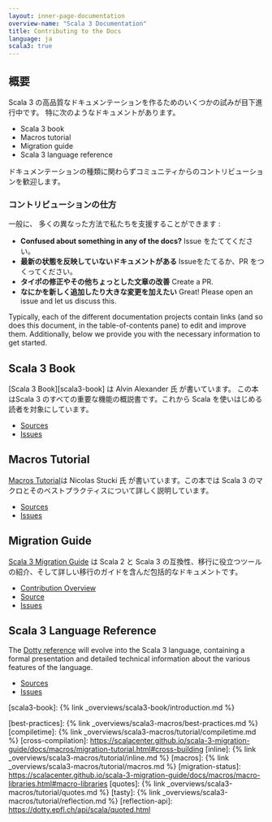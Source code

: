 ```yaml
---
layout: inner-page-documentation
overview-name: "Scala 3 Documentation"
title: Contributing to the Docs
language: ja
scala3: true
---
```


## 概要
Scala 3 の高品質なドキュメンテーションを作るためのいくつかの試みが目下進行中です。
特に次のようなドキュメントがあります。

- Scala 3 book
- Macros tutorial
- Migration guide
- Scala 3 language reference

ドキュメンテーションの種類に関わらずコミュニティからのコントリビューションを歓迎します。


### コントリビューションの仕方
一般に、 多くの異なった方法で私たちを支援することができます :
- **Confused about something in any of the docs?** Issue をたててください。
- **最新の状態を反映していないドキュメントがある** Issueをたてるか、PR をつくってください。
- **タイポの修正やその他ちょっとした文章の改善** Create a PR.
- **なにかを新しく追加したり大きな変更を加えたい** Great! Please open an issue and let us discuss this.

Typically, each of the different documentation projects contain links (and so does this document, in the table-of-contents pane) to edit and improve them. Additionally, below we provide you with the necessary information to get started.

## Scala 3 Book
[Scala 3 Book][scala3-book] は Alvin Alexander 氏 が書いています。 この本はScala 3 のすべての重要な機能の概説書です。これから Scala を使いはじめる読者を対象にしています。

- [Sources](https://github.com/scala/docs.scala-lang/tree/master/_overviews/scala3-book)
- [Issues](https://github.com/scala/docs.scala-lang/issues)

## Macros Tutorial
[Macros Tutorial](/scala3/guides/macros)は Nicolas Stucki 氏 が書いています。この本では Scala 3 のマクロとそのベストプラクティスについて詳しく説明しています。 

- [Sources](https://github.com/scala/docs.scala-lang/tree/master/_overviews/scala3-macros)
- [Issues](https://github.com/scala/docs.scala-lang/issues)

## Migration Guide
[Scala 3 Migration Guide](https://scalacenter.github.io/scala-3-migration-guide/) は Scala 2 と Scala 3 の互換性、移行に役立つツールの紹介、そして詳しい移行のガイドを含んだ包括的なドキュメントです。

- [Contribution Overview](https://scalacenter.github.io/scala-3-migration-guide/docs/contributing.html)
- [Source](https://github.com/scalacenter/scala-3-migration-guide)
- [Issues](https://github.com/scalacenter/scala-3-migration-guide/issues)


## Scala 3 Language Reference
The [Dotty reference](https://dotty.epfl.ch/docs/reference/overview.html) will evolve into the Scala 3 language, containing  a formal presentation and detailed technical information about the various features of the language.

- [Sources](https://github.com/lampepfl/dotty/tree/master/docs/docs/reference)
- [Issues](https://github.com/lampepfl/dotty/issues)


[scala3-book]: {% link _overviews/scala3-book/introduction.md %}

[best-practices]: {% link _overviews/scala3-macros/best-practices.md %}
[compiletime]: {% link _overviews/scala3-macros/tutorial/compiletime.md %}
[cross-compilation]: https://scalacenter.github.io/scala-3-migration-guide/docs/macros/migration-tutorial.html#cross-building
[inline]: {% link _overviews/scala3-macros/tutorial/inline.md %}
[macros]: {% link _overviews/scala3-macros/tutorial/macros.md %}
[migration-status]: https://scalacenter.github.io/scala-3-migration-guide/docs/macros/macro-libraries.html#macro-libraries
[quotes]: {% link _overviews/scala3-macros/tutorial/quotes.md %}
[tasty]: {% link _overviews/scala3-macros/tutorial/reflection.md %}
[reflection-api]: https://dotty.epfl.ch/api/scala/quoted.html
